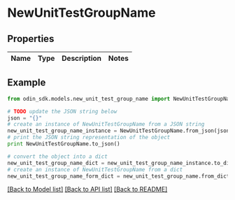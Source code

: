 # NewUnitTestGroupName


## Properties

Name | Type | Description | Notes
------------ | ------------- | ------------- | -------------

## Example

```python
from odin_sdk.models.new_unit_test_group_name import NewUnitTestGroupName

# TODO update the JSON string below
json = "{}"
# create an instance of NewUnitTestGroupName from a JSON string
new_unit_test_group_name_instance = NewUnitTestGroupName.from_json(json)
# print the JSON string representation of the object
print NewUnitTestGroupName.to_json()

# convert the object into a dict
new_unit_test_group_name_dict = new_unit_test_group_name_instance.to_dict()
# create an instance of NewUnitTestGroupName from a dict
new_unit_test_group_name_form_dict = new_unit_test_group_name.from_dict(new_unit_test_group_name_dict)
```
[[Back to Model list]](../README.md#documentation-for-models) [[Back to API list]](../README.md#documentation-for-api-endpoints) [[Back to README]](../README.md)


